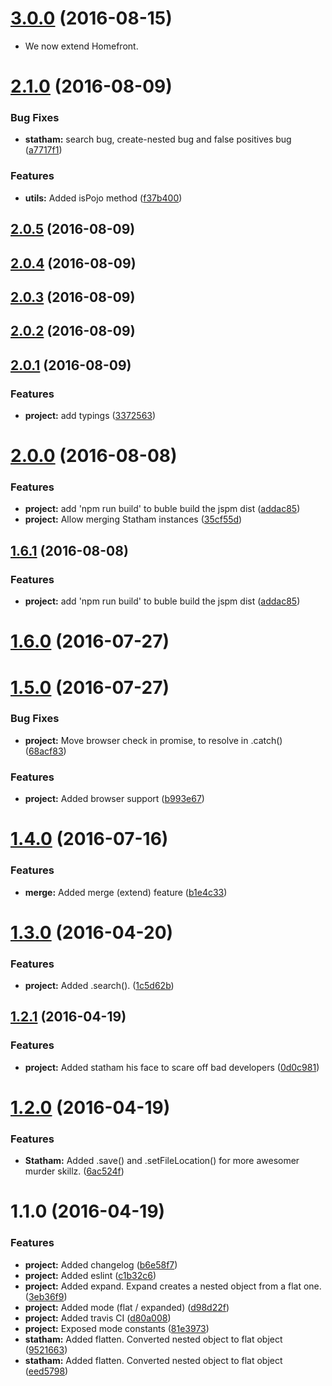 <a name="3.0.0"></a>
# [3.0.0](https://github.com/SpoonX/json-statham/compare/v2.1.0...v3.0.0) (2016-08-15)

* We now extend Homefront.


<a name="2.1.0"></a>
# [2.1.0](https://github.com/SpoonX/json-statham/compare/v2.0.5...v2.1.0) (2016-08-09)


### Bug Fixes

* **statham:** search bug, create-nested bug and false positives bug ([a7717f1](https://github.com/SpoonX/json-statham/commit/a7717f1))


### Features

* **utils:** Added isPojo method ([f37b400](https://github.com/SpoonX/json-statham/commit/f37b400))



<a name="2.0.5"></a>
## [2.0.5](https://github.com/SpoonX/json-statham/compare/v2.0.4...v2.0.5) (2016-08-09)



<a name="2.0.4"></a>
## [2.0.4](https://github.com/SpoonX/json-statham/compare/v2.0.3...v2.0.4) (2016-08-09)



<a name="2.0.3"></a>
## [2.0.3](https://github.com/SpoonX/json-statham/compare/v2.0.2...v2.0.3) (2016-08-09)



<a name="2.0.2"></a>
## [2.0.2](https://github.com/SpoonX/json-statham/compare/v2.0.1...v2.0.2) (2016-08-09)



<a name="2.0.1"></a>
## [2.0.1](https://github.com/SpoonX/json-statham/compare/v2.0.0...v2.0.1) (2016-08-09)


### Features

* **project:** add typings ([3372563](https://github.com/SpoonX/json-statham/commit/3372563))



<a name="2.0.0"></a>
# [2.0.0](https://github.com/SpoonX/json-statham/compare/v1.5.0...v2.0.0) (2016-08-08)


### Features

* **project:** add 'npm run build'  to buble build the jspm dist ([addac85](https://github.com/SpoonX/json-statham/commit/addac85))
* **project:** Allow merging Statham instances ([35cf55d](https://github.com/SpoonX/json-statham/commit/35cf55d))



<a name="1.6.1"></a>
## [1.6.1](https://github.com/SpoonX/json-statham/compare/v1.5.0...v1.6.1) (2016-08-08)


### Features

* **project:** add 'npm run build'  to buble build the jspm dist ([addac85](https://github.com/SpoonX/json-statham/commit/addac85))



<a name="1.6.0"></a>
# [1.6.0](https://github.com/SpoonX/json-statham/compare/v1.5.0...v1.6.0) (2016-07-27)



<a name="1.5.0"></a>
# [1.5.0](https://github.com/SpoonX/json-statham/compare/v1.4.0...v1.5.0) (2016-07-27)


### Bug Fixes

* **project:** Move browser check in promise, to resolve in .catch() ([68acf83](https://github.com/SpoonX/json-statham/commit/68acf83))


### Features

* **project:** Added browser support ([b993e67](https://github.com/SpoonX/json-statham/commit/b993e67))



<a name="1.4.0"></a>
# [1.4.0](https://github.com/SpoonX/json-statham/compare/v1.3.0...v1.4.0) (2016-07-16)


### Features

* **merge:** Added merge (extend) feature ([b1e4c33](https://github.com/SpoonX/json-statham/commit/b1e4c33))



<a name="1.3.0"></a>
# [1.3.0](https://github.com/SpoonX/json-statham/compare/v1.2.1...v1.3.0) (2016-04-20)


### Features

* **project:** Added .search(). ([1c5d62b](https://github.com/SpoonX/json-statham/commit/1c5d62b))



<a name="1.2.1"></a>
## [1.2.1](https://github.com/SpoonX/json-statham/compare/v1.2.0...v1.2.1) (2016-04-19)


### Features

* **project:** Added statham his face to scare off bad developers ([0d0c981](https://github.com/SpoonX/json-statham/commit/0d0c981))



<a name="1.2.0"></a>
# [1.2.0](https://github.com/SpoonX/json-statham/compare/v1.1.0...v1.2.0) (2016-04-19)

### Features

* **Statham:** Added .save() and .setFileLocation() for more awesomer murder skillz. ([6ac524f](https://github.com/SpoonX/json-statham/commit/6ac524f))

<a name="1.1.0"></a>
# 1.1.0 (2016-04-19)

### Features

* **project:** Added changelog ([b6e58f7](https://github.com/SpoonX/json-statham/commit/b6e58f7))
* **project:** Added eslint ([c1b32c6](https://github.com/SpoonX/json-statham/commit/c1b32c6))
* **project:** Added expand. Expand creates a nested object from a flat one. ([3eb36f9](https://github.com/SpoonX/json-statham/commit/3eb36f9))
* **project:** Added mode (flat / expanded) ([d98d22f](https://github.com/SpoonX/json-statham/commit/d98d22f))
* **project:** Added travis CI ([d80a008](https://github.com/SpoonX/json-statham/commit/d80a008))
* **project:** Exposed mode constants ([81e3973](https://github.com/SpoonX/json-statham/commit/81e3973))
* **statham:** Added flatten. Converted nested object to flat object ([9521663](https://github.com/SpoonX/json-statham/commit/9521663))
* **statham:** Added flatten. Converted nested object to flat object ([eed5798](https://github.com/SpoonX/json-statham/commit/eed5798))

